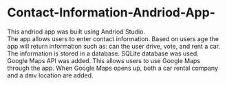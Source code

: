 # Contact-Information-Andriod-App-
This andriod app was built using Andriod Studio. <br>
The app allows users to enter contact information. Based on users age the app will return information such as: can the user drive, vote, and rent a car. <br>
The information is stored in a database. SQLite database was used. <br>
Google Maps API was added. This allows users to use Google Maps through the app. When Google Maps opens up, both a car rental company and a dmv location are added.
